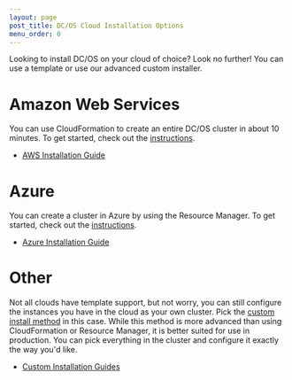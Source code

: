 ```yaml
---
layout: page
post_title: DC/OS Cloud Installation Options
menu_order: 0
---
```


Looking to install DC/OS on your cloud of choice? Look no further! You can use a template or use our advanced custom installer.

# Amazon Web Services

You can use CloudFormation to create an entire DC/OS cluster in about 10 minutes. To get started, check out the [instructions][1].

*   [AWS Installation Guide][1]

# Azure

You can create a cluster in Azure by using the Resource Manager. To get started, check out the [instructions][2].

*   [Azure Installation Guide][2]

# Other

Not all clouds have template support, but not worry, you can still configure the instances you have in the cloud as your own cluster. Pick the [custom install method][3] in this case. While this method is more advanced than using CloudFormation or Resource Manager, it is better suited for use in production. You can pick everything in the cluster and configure it exactly the way you'd like.

*   [Custom Installation Guides][3]

 [1]: aws/
 [2]: azure/
 [3]: ../custom/
